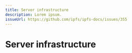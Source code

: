 ```yaml
---
title: Server infrastructure
description: Lorem ipsum.
issueUrl: https://github.com/ipfs/ipfs-docs/issues/355
---
```


# Server infrastructure

<ContentStatus />
